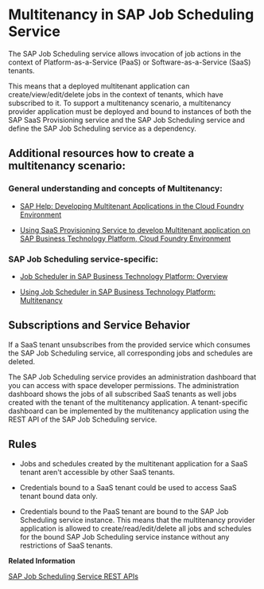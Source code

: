 <!-- loio464b6130857c4bc98af21a0b528cd35a -->

# Multitenancy in SAP Job Scheduling Service

The SAP Job Scheduling service allows invocation of job actions in the context of Platform-as-a-Service \(PaaS\) or Software-as-a-Service \(SaaS\) tenants.

This means that a deployed multitenant application can create/view/edit/delete jobs in the context of tenants, which have subscribed to it. To support a multitenancy scenario, a multitenancy provider application must be deployed and bound to instances of both the SAP SaaS Provisioning service and the SAP Job Scheduling service and define the SAP Job Scheduling service as a dependency.



<a name="loio464b6130857c4bc98af21a0b528cd35a__section_l51_r1r_c5b"/>

## Additional resources how to create a multitenancy scenario:



### General understanding and concepts of Multitenancy:

-   [SAP Help: Developing Multitenant Applications in the Cloud Foundry Environment](https://help.sap.com/docs/BTP/65de2977205c403bbc107264b8eccf4b/5e8a2b74e4f2442b8257c850ed912f48.html)

-   [Using SaaS Provisioning Service to develop Multitenant application on SAP Business Technology Platform, Cloud Foundry Environment](https://blogs.sap.com/2018/10/25/using-saas-registry-to-develop-multitenant-application-on-sap-cloud-platform-cloud-foundry-environment)




### SAP Job Scheduling service-specific:

-   [Job Scheduler in SAP Business Technology Platform: Overview](https://blogs.sap.com/2021/06/30/job-scheduler-in-sap-business-technology-platform-overview-of-blog-posts/)

-   [Using Job Scheduler in SAP Business Technology Platform: Multitenancy](https://blogs.sap.com/2021/07/29/using-job-scheduler-in-sap-btp-7-multitenancy-0-intro/)




<a name="loio464b6130857c4bc98af21a0b528cd35a__section_xl1_yvv_y2b"/>

## Subscriptions and Service Behavior

If a SaaS tenant unsubscribes from the provided service which consumes the SAP Job Scheduling service, all corresponding jobs and schedules are deleted.

The SAP Job Scheduling service provides an administration dashboard that you can access with space developer permissions. The administration dashboard shows the jobs of all subscribed SaaS tenants as well jobs created with the tenant of the multitenancy application. A tenant-specific dashboard can be implemented by the multitenancy application using the REST API of the SAP Job Scheduling service.



<a name="loio464b6130857c4bc98af21a0b528cd35a__section_znr_fxv_y2b"/>

## Rules

-   Jobs and schedules created by the multitenant application for a SaaS tenant aren't accessible by other SaaS tenants.

-   Credentials bound to a SaaS tenant could be used to access SaaS tenant bound data only.

-   Credentials bound to the PaaS tenant are bound to the SAP Job Scheduling service instance. This means that the multitenancy provider application is allowed to create/read/edit/delete all jobs and schedules for the bound SAP Job Scheduling service instance without any restrictions of SaaS tenants.


**Related Information**  


[SAP Job Scheduling Service REST APIs](../40---Using-JOB-SCHDULR-TITLE/sap-job-scheduling-service-rest-apis-c513d2d.md "Use SAP Job Scheduling service REST APIs to create, manage, and monitor jobs and job schedules.")

